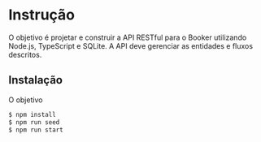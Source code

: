 # Instrução
O objetivo é projetar e construir a API RESTful para o Booker utilizando Node.js, TypeScript e SQLite. A API deve gerenciar as entidades e fluxos descritos.

## Instalação
O objetivo 
```bash
$ npm install
$ npm run seed
$ npm run start
```
